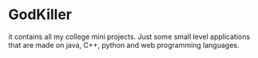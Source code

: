 # GodKiller
 it contains all my college mini projects.
 Just some small level applications that are made on java, C++, python and web programming languages.
